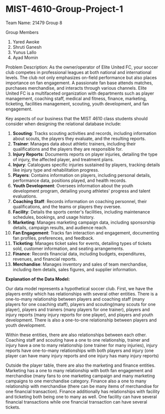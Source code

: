 # MIST-4610-Group-Project-1

Team Name: 
21479 Group 8

Group Members 
1. Yared Awoke
2. Shruti Ganesh
3. Yunus Lallo
4. Ayad Momin

Problem Description: 
As the owner/operator of Elite United FC, your soccer club competes in professional leagues at both national and international levels. The club not only emphasizes on-field performance but also places importance on fan engagement. A passionate fan base attends matches, purchases merchandise, and interacts through various channels. Elite United FC is a multifaceted organization with departments such as player management, coaching staff, medical and fitness, finance, marketing, ticketing, facilities management, scouting, youth development, and fan engagement.

Key aspects of our business that the MIST 4610 class students should consider when designing the relational database include:
1. **Scouting**: Tracks scouting activities and records, including information about scouts, the players they evaluate, and the resulting reports.
2. **Trainer**: Manages data about athletic trainers, including their qualifications and the players they are responsible for.
3. **Injury Reports**: Documents reports on player injuries, detailing the type of injury, the affected player, and treatment plans.
4. **Injury**: Catalogues specific injuries sustained by players, tracking details like injury type and rehabilitation progress.
5. **Players**: Contains information on players, including personal details, performance data, positions played, and health records.
6. **Youth Development**: Oversees information about the youth development program, detailing young athletes' progress and talent evaluations.
7. **Coaching Staff**: Records information on coaching personnel, their qualifications, and the teams or players they oversee.
8. **Facility**: Details the sports center's facilities, including maintenance schedules, bookings, and usage history.
9. **Marketing**: Manages marketing campaign data, including sponsorship details, campaign results, and audience reach.
10. **Fan Engagement**: Tracks fan interaction and engagement, documenting fan profiles, preferences, and feedback.
11. **Ticketing**: Manages ticket sales for events, detailing types of tickets sold, customer information, and seating arrangements.
12. **Finance**: Records financial data, including budgets, expenditures, revenues, and financial reports.
13. **Merchandise**: Manages inventory and sales of team merchandise, including item details, sales figures, and supplier information.

**Explanation of the Data Model:**

Our data model represents a hypothetical soccer club. First, we have the players entity which has relationships with several other entities. There is a one-to-many relationship  between players and coaching staff (many players for one coaching staff), players and scouting(many scouts for one player), players and trainers (many players for one trainer), players and injury reports (many injury reports for one player), and players and youth development. There is also a one-to-one relationship between players and youth development.  

Within these entities, there are also relationships between each other. Coaching staff and scouting have a one to one relationship, trainer and injury have a one to many relationship (one trainer for many injuries), injury reports have one-to-many relationships with both players and injury (one player can have many injury reports and one injury has many injury reports) 

Outside the player table, there are also the  marketing and finance entities. Marketing has a one to many relationship with both fan engagement and merchandise (many fans to one marketing campaign and many marketing campaigns to one merchandise category. Finance also a one to many relationship with merchandise (there can be many items of merchandise for one financial transaction). Finance additionally has relationships with facility and ticketing both being one to many as well. One facility can have several financial transactions while one financial transaction can have several tickets. 
